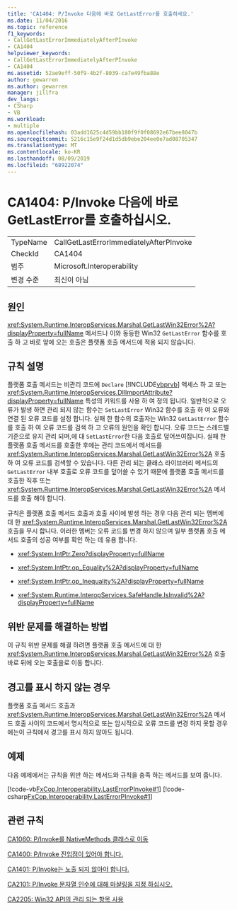 ```yaml
---
title: 'CA1404: P/Invoke 다음에 바로 GetLastError를 호출하세요.'
ms.date: 11/04/2016
ms.topic: reference
f1_keywords:
- CallGetLastErrorImmediatelyAfterPInvoke
- CA1404
helpviewer_keywords:
- CallGetLastErrorImmediatelyAfterPInvoke
- CA1404
ms.assetid: 52ae9eff-50f9-4b2f-8039-ca7e49fba88e
author: gewarren
ms.author: gewarren
manager: jillfra
dev_langs:
- CSharp
- VB
ms.workload:
- multiple
ms.openlocfilehash: 03add1625c4d59bb180f9f0f08692e67bee8047b
ms.sourcegitcommit: 5216c15e9f24d1d5db9ebe204ee0e7ad08705347
ms.translationtype: MT
ms.contentlocale: ko-KR
ms.lasthandoff: 08/09/2019
ms.locfileid: "68922074"
---
```

# <a name="ca1404-call-getlasterror-immediately-after-pinvoke"></a>CA1404: P/Invoke 다음에 바로 GetLastError를 호출하십시오.

|||
|-|-|
|TypeName|CallGetLastErrorImmediatelyAfterPInvoke|
|CheckId|CA1404|
|범주|Microsoft.Interoperability|
|변경 수준|최신이 아님|

## <a name="cause"></a>원인

<xref:System.Runtime.InteropServices.Marshal.GetLastWin32Error%2A?displayProperty=fullName> 메서드나 이와 동등한 Win32 `GetLastError` 함수를 호출 하 고 바로 앞에 오는 호출은 플랫폼 호출 메서드에 적용 되지 않습니다.

## <a name="rule-description"></a>규칙 설명
플랫폼 호출 메서드는 비관리 코드에 `Declare` [!INCLUDE[vbprvb](../code-quality/includes/vbprvb_md.md)] 액세스 하 고 또는 <xref:System.Runtime.InteropServices.DllImportAttribute?displayProperty=fullName> 특성의 키워드를 사용 하 여 정의 됩니다. 일반적으로 오류가 발생 하면 관리 되지 않는 함수는 `SetLastError` Win32 함수를 호출 하 여 오류와 연결 된 오류 코드를 설정 합니다. 실패 한 함수의 호출자는 Win32 `GetLastError` 함수를 호출 하 여 오류 코드를 검색 하 고 오류의 원인을 확인 합니다. 오류 코드는 스레드별 기준으로 유지 관리 되며,에 대 `SetLastError`한 다음 호출로 덮어쓰여집니다. 실패 한 플랫폼 호출 메서드를 호출한 후에는 관리 코드에서 메서드를 <xref:System.Runtime.InteropServices.Marshal.GetLastWin32Error%2A> 호출 하 여 오류 코드를 검색할 수 있습니다. 다른 관리 되는 클래스 라이브러리 메서드의 `GetLastError` 내부 호출로 오류 코드를 덮어쓸 수 있기 때문에 플랫폼 호출 메서드를 호출한 직후 또는 <xref:System.Runtime.InteropServices.Marshal.GetLastWin32Error%2A> 메서드를 호출 해야 합니다.

규칙은 플랫폼 호출 메서드 호출과 호출 사이에 발생 하는 경우 다음 관리 되는 멤버에 대 한 <xref:System.Runtime.InteropServices.Marshal.GetLastWin32Error%2A>호출을 무시 합니다. 이러한 멤버는 오류 코드를 변경 하지 않으며 일부 플랫폼 호출 메서드 호출의 성공 여부를 확인 하는 데 유용 합니다.

- <xref:System.IntPtr.Zero?displayProperty=fullName>

- <xref:System.IntPtr.op_Equality%2A?displayProperty=fullName>

- <xref:System.IntPtr.op_Inequality%2A?displayProperty=fullName>

- <xref:System.Runtime.InteropServices.SafeHandle.IsInvalid%2A?displayProperty=fullName>

## <a name="how-to-fix-violations"></a>위반 문제를 해결하는 방법
이 규칙 위반 문제를 해결 하려면 플랫폼 호출 메서드에 대 한 <xref:System.Runtime.InteropServices.Marshal.GetLastWin32Error%2A> 호출 바로 뒤에 오는 호출을로 이동 합니다.

## <a name="when-to-suppress-warnings"></a>경고를 표시 하지 않는 경우
플랫폼 호출 메서드 호출과 <xref:System.Runtime.InteropServices.Marshal.GetLastWin32Error%2A> 메서드 호출 사이의 코드에서 명시적으로 또는 암시적으로 오류 코드를 변경 하지 못할 경우에는이 규칙에서 경고를 표시 하지 않아도 됩니다.

## <a name="example"></a>예제
다음 예제에서는 규칙을 위반 하는 메서드와 규칙을 충족 하는 메서드를 보여 줍니다.

[!code-vb[FxCop.Interoperability.LastErrorPInvoke#1](../code-quality/codesnippet/VisualBasic/ca1404-call-getlasterror-immediately-after-p-invoke_1.vb)]
[!code-csharp[FxCop.Interoperability.LastErrorPInvoke#1](../code-quality/codesnippet/CSharp/ca1404-call-getlasterror-immediately-after-p-invoke_1.cs)]

## <a name="related-rules"></a>관련 규칙
[CA1060: P/Invoke를 NativeMethods 클래스로 이동](../code-quality/ca1060-move-p-invokes-to-nativemethods-class.md)

[CA1400: P/Invoke 진입점이 있어야 합니다.](../code-quality/ca1400-p-invoke-entry-points-should-exist.md)

[CA1401: P/Invoke는 노출 되지 않아야 합니다.](../code-quality/ca1401-p-invokes-should-not-be-visible.md)

[CA2101: P/Invoke 문자열 인수에 대해 마샬링을 지정 하십시오.](../code-quality/ca2101-specify-marshaling-for-p-invoke-string-arguments.md)

[CA2205: Win32 API의 관리 되는 항목 사용](../code-quality/ca2205-use-managed-equivalents-of-win32-api.md)